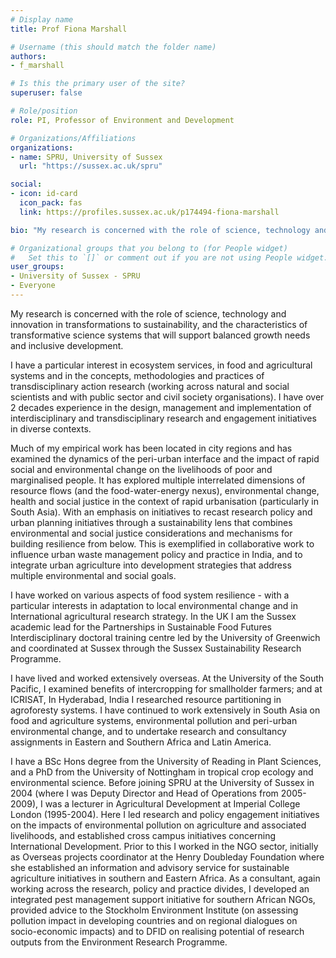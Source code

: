 ```yaml
---
# Display name
title: Prof Fiona Marshall

# Username (this should match the folder name)
authors:
- f_marshall

# Is this the primary user of the site?
superuser: false

# Role/position
role: PI, Professor of Environment and Development

# Organizations/Affiliations
organizations:
- name: SPRU, University of Sussex
  url: "https://sussex.ac.uk/spru"

social:
- icon: id-card
  icon_pack: fas
  link: https://profiles.sussex.ac.uk/p174494-fiona-marshall

bio: "My research is concerned with the role of science, technology and innovation in transformations to sustainability, and the characteristics of transformative science systems that will support balanced growth needs and inclusive development."

# Organizational groups that you belong to (for People widget)
#   Set this to `[]` or comment out if you are not using People widget.
user_groups:
- University of Sussex - SPRU
- Everyone
---
```


My research is concerned with the role of science, technology and innovation in transformations to sustainability, and the characteristics of transformative science systems that will support balanced growth needs and inclusive development.  

I have a particular interest in ecosystem services, in food and agricultural systems and in the concepts, methodologies and practices of transdisciplinary action research (working across natural and social scientists and with public sector and civil society organisations). I have over 2 decades experience in the design, management and implementation of interdisciplinary and transdisciplinary research and engagement initiatives in diverse contexts.

Much of my empirical work has been located in city regions and has examined the dynamics of the peri-urban interface and the impact of rapid social and environmental change on the livelihoods of poor and marginalised people. It has explored multiple interrelated dimensions of resource flows (and the food-water-energy nexus), environmental change, health and social justice in the context of  rapid urbanisation (particularly in South Asia). With an emphasis on initiatives to recast research policy and urban planning initiatives through a sustainability lens that combines environmental and social justice considerations and mechanisms for building resilience from below. This is exemplified in collaborative work to influence urban waste management policy and practice in India, and to integrate urban agriculture into development strategies that address multiple environmental and social goals.

I have worked on various aspects of food system resilience  - with a particular interests in adaptation to local environmental change and in International agricultural research strategy. In the UK I am the Sussex academic lead for the Partnerships in Sustainable Food Futures Interdisciplinary doctoral training centre led by the University of Greenwich and coordinated at Sussex through the Sussex Sustainability Research Programme.

I have lived and worked extensively overseas. At the University of the South Pacific, I examined benefits of intercropping for smallholder farmers; and at ICRISAT, In Hyderabad, India I researched resource partitioning in agroforesty systems. I have continued to work extensively in South Asia on food and agriculture systems, environmental pollution and peri-urban environmental change, and to undertake research and consultancy assignments in Eastern and Southern Africa and Latin America.

I have a BSc Hons degree from the University of Reading in Plant Sciences, and a PhD from the University of Nottingham in tropical crop ecology and environmental science. Before joining SPRU at the University of Sussex in 2004 (where I was Deputy Director and Head of Operations from 2005-2009), I was a lecturer in Agricultural Development at Imperial College London (1995-2004). Here I led research and policy engagement initiatives on the impacts of environmental pollution on agriculture and associated livelihoods, and established cross campus initiatives concerning International Development. Prior to this I worked in the NGO sector, initially as Overseas projects coordinator at the Henry Doubleday Foundation where she established an information and advisory service for sustainable agriculture initiatives in southern and Eastern Africa. As a consultant, again working across the research, policy and practice divides, I developed an integrated pest management support initiative for southern African NGOs, provided advice to the Stockholm Environment Institute (on assessing pollution impact in developing countries and on regional dialogues on socio-economic impacts) and to DFID on realising potential of research outputs from the Environment Research Programme.